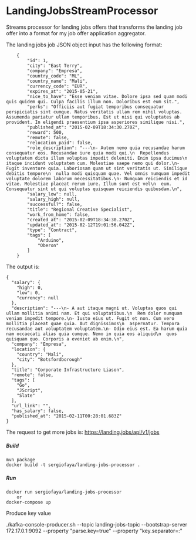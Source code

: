 # LandingJobsStreamProcessor

Streams processor for landing jobs offers that transforms the landing job offer into a format for my job offer application aggregator.

The landing jobs job JSON object input has the following format:

```
    {
        "id": 1,
        "city": "East Terry",
        "company": "Empresa",
        "country_code": "ML",
        "country_name": "Mali",
        "currency_code": "EUR",
        "expires_at": "2015-05-21",
        "nice_to_have": "Esse veniam vitae. Dolore ipsa sed quam modi quis quidem qui. Culpa facilis illum non. Doloribus est eum sit.",
        "perks": "Officiis aut fugiat temporibus consequatur perspiciatis sint cumque. Natus veritatis ullam rem nihil voluptas. Assumenda pariatur ullam temporibus. Est ut nisi qui voluptates ab provident. In eligendi praesentium ipsa asperiores similique nisi.",
        "published_at": "2015-02-09T18:34:30.270Z",
        "reward": 500,
        "remote": false,
        "relocation_paid": false,
        "role_description": "---\n- Autem nemo quia recusandae harum consequatur eos. Recusandae iure quia modi qui.\n  Repellendus voluptatem dicta illum voluptas impedit deleniti. Enim ipsa ducimus\n  itaque incidunt voluptatem cum. Molestiae saepe nemo qui dolor.\n- Fugit inventore quia. Laboriosam quam ut sint veritatis ut. Similique debitis tempore\n  nulla modi quisquam quae. Vel omnis numquam impedit voluptate dolorem laborum necessitatibus.\n- Numquam reiciendis et id vitae. Molestiae placeat rerum iure. Illum sunt est vel\n  eum. Consequatur sint ut qui voluptas quisquam reiciendis quibusdam.\n",
        "salary_low": null,
        "salary_high": null,
        "successful?": false,
        "title": "Regional Creative Specialist",
        "work_from_home": false,
        "created_at": "2015-02-09T18:34:30.270Z",
        "updated_at": "2015-02-12T19:01:56.042Z",
        "type": "Contract",
        "tags": [
            "Arduino",
            "Oberon"
        ]
    }
```

The output is:

```
{
  "salary": {
    "high": 0,
    "low": 0,
    "currency": null
  },
  "description": "---\n- A aut itaque magni ut. Voluptas quos qui ullam mollitia animi nam. Et qui voluptatibus.\n  Rem dolor numquam veniam impedit tempore.\n- Iusto eius ut. Fugit et non. Cum vero mollitia placeat quae quia. Aut dignissimos\n  aspernatur. Tempora recusandae aut voluptatem voluptatem.\n- Odio eius est. Ea harum quia nam occaecati alias quia cumque. Nemo in quia eos aliquid\n  quos quisquam quo. Corporis a eveniet ab enim.\n",
  "company": "Empresa",
  "location": {
    "country": "Mali",
    "city": "Botsfordborough"
  },
  "title": "Corporate Infrastructure Liason",
  "remote": false,
  "tags": [
    "Go",
    "JScript",
    "Slate"
  ],
  "url_link": "",
  "has_salary": false,
  "published_at": "2015-02-11T00:28:01.683Z"
}
```

The request to get more jobs is: https://landing.jobs/api/v1/jobs

##### Build

```
mvn package
docker build -t sergiofaya/landing-jobs-processor .
```

##### Run
```
docker run sergiofaya/landing-jobs-processor
    or
docker-compose up 
```
Produce key value

./kafka-console-producer.sh --topic landing-jobs-topic --bootstrap-server 172.17.0.1:9092 --property "parse.key=true" --property "key.separator=:"
